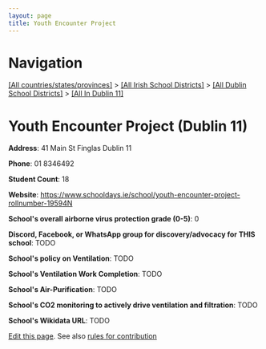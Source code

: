 ```yaml
---
layout: page
title: Youth Encounter Project
---
```

# Navigation

[[All countries/states/provinces]](../../../..) > [[All Irish School Districts]](../../..) > [[All Dublin School Districts]](../..) > [[All In Dublin 11]](..)

# Youth Encounter Project (Dublin 11)

**Address**: 41 Main St Finglas Dublin 11

**Phone**: 01 8346492

**Student Count**: 18

**Website**: <https://www.schooldays.ie/school/youth-encounter-project-rollnumber-19594N>

**School's overall airborne virus protection grade (0-5)**: 0

**Discord, Facebook, or WhatsApp group for discovery/advocacy for THIS school**: TODO

**School's policy on Ventilation**: TODO

**School's Ventilation Work Completion**: TODO

**School's Air-Purification**: TODO

**School's CO2 monitoring to actively drive ventilation and filtration**: TODO

**School's Wikidata URL**: TODO


[Edit this page](https://github.com/ventilate-schools/Ireland/edit/main/./Dublin_11/Youth_Encounter_Project.md). See also [rules for contribution](../../../contribution-rules/)